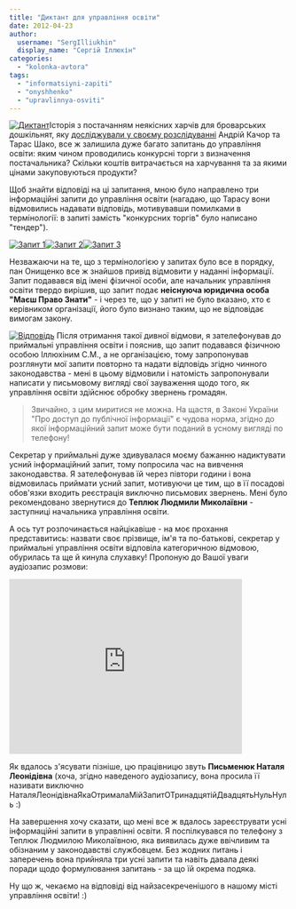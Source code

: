 ```yaml
---
title: "Диктант для управління освіти"
date: 2012-04-23
author: 
  username: "SergIlliukhin"
  display_name: "Сергій Іллюхін"
categories: 
  - "kolonka-avtora"
tags: 
  - "informatsiyni-zapiti"
  - "onyshhenko"
  - "upravlinnya-osviti"
---
```


[![](https://mpz.brovary.org/wp-content/uploads/2012/04/4412.jpg "Диктант")](https://mpz.brovary.org/wp-content/uploads/2012/04/4412.jpg)Історія з постачанням неякісних харчів для броварських дошкільнят, яку [досліджували у своєму розслідуванні](https://mpz.brovary.org/hto-zaroblyaye-na-otruyenni-brovarskih-doshkilnyat-druga-chastina-rozsliduvannya/ "Хто заробляє на отруєнні броварських дошкільнят? Друга частина розслідування.") Андрій Качор та Тарас Шако, все ж залишила дуже багато запитань до управління освіти: яким чином проводились конкурсні торги з визначення постачальника? Скільки коштів витрачається на харчування та за якими цінами закуповуються продукти?

Щоб знайти відповіді на ці запитання, мною було направлено три інформаційні запити до управління освіти (нагадаю, що Тарасу вони відмовились надавати відповідь, мотивувавши помилками в термінології: в запиті замість "конкурсних торгів" було написано "тендер").

[![](https://mpz.brovary.org/wp-content/uploads/2012/04/IMAG0894.jpg "Запит 1")](https://mpz.brovary.org/wp-content/uploads/2012/04/IMAG0894.jpg)[![](https://mpz.brovary.org/wp-content/uploads/2012/04/IMAG0895.jpg "Запит 2")](https://mpz.brovary.org/wp-content/uploads/2012/04/IMAG0895.jpg)[![](https://mpz.brovary.org/wp-content/uploads/2012/04/IMAG0896.jpg "Запит 3")](https://mpz.brovary.org/wp-content/uploads/2012/04/IMAG0896.jpg)

Незважаючи на те, що з термінологією у запитах було все в порядку, пан Онищенко все ж знайшов привід відмовити у наданні інформації. Запит подавався від імені фізичної особи, але начальник управління освіти твердо вирішив, що запит подає **неіснуюча юридична особа "Маєш Право Знати"** - і через те, що у запиті не було вказано, хто є керівником організації, його було визнано таким, що не відповідає вимогам закону.

[![](https://mpz.brovary.org/wp-content/uploads/2012/04/IMAG0897.jpg "Відповідь")](https://mpz.brovary.org/wp-content/uploads/2012/04/IMAG0897.jpg) <!--more--> Після отримання такої дивної відмови, я зателефонував до приймальні управління освіти і пояснив, що запит подавався фізичною особою Іллюхіним С.М., а не організацією, тому запропонував розглянути мої запити повторно та надати відповідь згідно чинного законодавства - мені в цьому відмовили і натомість запропонували написати у письмовому вигляді свої зауваження щодо того, як управління освіти здійснює обробку звернень громадян.

> Звичайно, з цим миритися не можна. На щастя, в Законі України "Про доступ до публічної інформації" є чудова норма, згідно до якої інформаційний запит може бути поданий в усному вигляді по телефону!

Секретар у приймальні дуже здивувалася моєму бажанню надиктувати усний інформаційний запит, тому попросила час на вивчення законодавства. Я зателефонував їй через півтори години і вона відмовилась приймати усний запит, мотивуючи це тим, що в її посадові обов'язки входить реєстрація виключно письмових звернень. Мені було рекомендовано звернутися до **Теплюк Людмили Миколаївни** - заступниці начальника управління освіти.

А ось тут розпочинається найцікавіше - на моє прохання представитись: назвати своє прізвище, ім'я та по-батькові, секретар у приймальні управління освіти відповіла категоричною відмовою, обурилась та ще й кинула слухавку! Пропоную до Вашої уваги аудіозапис розмови:

<iframe src="http://www.youtube.com/embed/06dm2Quedic" frameborder="0" width="420" height="315"></iframe>

Як вдалось з'ясувати пізніше, цю працівницю звуть **Письменюк Наталя Леонідівна** (хоча, згідно наведеного аудіозапису, вона просила її називати виключно НаталяЛеонідівнаЯкаОтрималаМійЗапитОТринадцятійДвадцятьНульНуль :)

На завершення хочу сказати, що мені все ж вдалось зареєструвати усні інформаційні запити в управлінні освіти. Я поспілкувався по телефону з Теплюк Людмилою Миколаївною, яка виявилась дуже ввічливим та обізнаним у законодавстві службовцем. Без жодних питань і заперечень вона прийняла три усні запити та навіть давала деякі поради щодо формулювання запитань - за що їй окрема подяка.

Ну що ж, чекаємо на відповіді від найзасекреченішого в нашому місті управління освіти! :)
